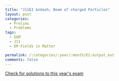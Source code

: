 ```yaml
---
title: "J11E2 &ndash; Beam of charged Particles"
layout: post
categories:
  - Prelims
  - Problems
tags:
  - E&M
  - J11
  - EM Fields in Matter

permalink: /:categories/:year/:month/E2:output_ext
comments: false
---
```

<object data="2011J2E.pdf" type="application/pdf" width="100%" height="500"></object>
<div class="message"><a href='https://princetonprelim.com/prelim/26/'>Check for solutions to this year's exam</a></div>
